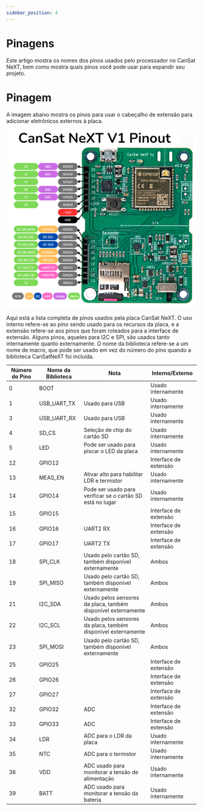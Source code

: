 ```yaml
---
sidebar_position: 4
---
```


# Pinagens

Este artigo mostra os nomes dos pinos usados pelo processador no CanSat NeXT, bem como mostra quais pinos você pode usar para expandir seu projeto.

# Pinagem

A imagem abaixo mostra os pinos para usar o cabeçalho de extensão para adicionar eletrônicos externos à placa.

![Pinagem da placa CanSat NeXT](./img/pinout.png)

Aqui está a lista completa de pinos usados pela placa CanSat NeXT. O uso interno refere-se ao pino sendo usado para os recursos da placa, e a extensão refere-se aos pinos que foram roteados para a interface de extensão. Alguns pinos, aqueles para I2C e SPI, são usados tanto internamente quanto externamente. O nome da biblioteca refere-se a um nome de macro, que pode ser usado em vez do número do pino quando a biblioteca CanSatNeXT foi incluída.

| Número do Pino | Nome da Biblioteca | Nota                                                   | Interno/Externo     |
|----------------|--------------------|--------------------------------------------------------|---------------------|
|              0 | BOOT               |                                                        | Usado internamente  |
|              1 | USB_UART_TX        | Usado para USB                                         | Usado internamente  |
|              3 | USB_UART_RX        | Usado para USB                                         | Usado internamente  |
|              4 | SD_CS              | Seleção de chip do cartão SD                           | Usado internamente  |
|              5 | LED                | Pode ser usado para piscar o LED da placa              | Usado internamente  |
|             12 | GPIO12             |                                                        | Interface de extensão |
|             13 | MEAS_EN            | Ativar alto para habilitar LDR e termistor             | Usado internamente  |
|             14 | GPIO14             | Pode ser usado para verificar se o cartão SD está no lugar | Usado internamente  |
|             15 | GPIO15             |                                                        | Interface de extensão |
|             16 | GPIO16             | UART2 RX                                               | Interface de extensão |
|             17 | GPIO17             | UART2 TX                                               | Interface de extensão |
|             18 | SPI_CLK            | Usado pelo cartão SD, também disponível externamente   | Ambos               |
|             19 | SPI_MISO           | Usado pelo cartão SD, também disponível externamente   | Ambos               |
|             21 | I2C_SDA            | Usado pelos sensores da placa, também disponível externamente | Ambos               |
|             22 | I2C_SCL            | Usado pelos sensores da placa, também disponível externamente | Ambos               |
|             23 | SPI_MOSI           | Usado pelo cartão SD, também disponível externamente   | Ambos               |
|             25 | GPIO25             |                                                        | Interface de extensão |
|             26 | GPIO26             |                                                        | Interface de extensão |
|             27 | GPIO27             |                                                        | Interface de extensão |
|             32 | GPIO32             | ADC                                                    | Interface de extensão |
|             33 | GPIO33             | ADC                                                    | Interface de extensão |
|             34 | LDR                | ADC para o LDR da placa                                | Usado internamente  |
|             35 | NTC                | ADC para o termistor                                   | Usado internamente  |
|             36 | VDD                | ADC usado para monitorar a tensão de alimentação       | Usado internamente  |
|             39 | BATT               | ADC usado para monitorar a tensão da bateria           | Usado internamente  |